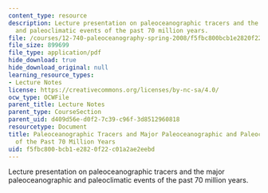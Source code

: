 ```yaml
---
content_type: resource
description: Lecture presentation on paleoceanographic tracers and the major paleoceanographic
  and paleoclimatic events of the past 70 million years.
file: /courses/12-740-paleoceanography-spring-2008/f5fbc800bcb1e2820f22c01a2ae2eebd_lec01_slide.pdf
file_size: 899699
file_type: application/pdf
hide_download: true
hide_download_original: null
learning_resource_types:
- Lecture Notes
license: https://creativecommons.org/licenses/by-nc-sa/4.0/
ocw_type: OCWFile
parent_title: Lecture Notes
parent_type: CourseSection
parent_uid: d409d56e-d0f2-7c39-c96f-3d8512960818
resourcetype: Document
title: Paleoceanographic Tracers and Major Paleoceanographic and Paleoclimate Events
  of the Past 70 Million Years
uid: f5fbc800-bcb1-e282-0f22-c01a2ae2eebd
---
```

Lecture presentation on paleoceanographic tracers and the major paleoceanographic and paleoclimatic events of the past 70 million years.